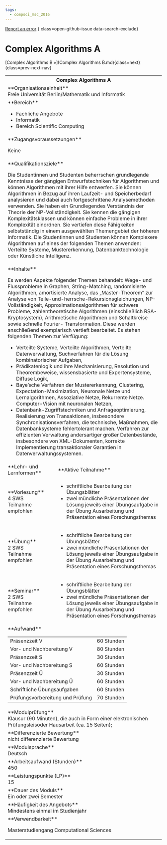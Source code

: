 ```yaml
---
tags:
  - compsci_msc_2016
---
```

[Report an error](https://github.com/SGSSGene/FUB-SUP/issues/new?title=Error%20in%20%22Complex%20Algorithms%20A%22&body=There%20seems%20to%20be%20an%20error%20in%20module%20%22Complex%20Algorithms%20A%22%2E%0A%0A%3CDescribe%20here%20a%20slightly%20more%20detailed%20description%20of%20what%20is%20wrong%3E&labels=bug)
{ class=open-github-issue data-search-exclude}

# Complex Algorithms A


[Complex Algorithms B »](Complex Algorithms B.md){class=next}
{class=prev-next-nav}

<table markdown id="moduledesc">
<tr markdown class="moduledesc_head"><th colspan="2">Complex Algorithms A </th></tr>
<tr markdown><td colspan="2">**Organisationseinheit**   <br>Freie Universität Berlin/Mathematik und Informatik</td></tr>

<tr markdown><td colspan="2">**Bereich**<br>


- Fachliche Angebote
- Informatik
- Bereich Scientific Computing

</td></tr>

<tr markdown><td colspan="2">**Zugangsvoraussetzungen** <br>

Keine


</td></tr>
<tr markdown><td colspan="2">**Qualifikationsziele**    <br>

Die Studentinnen und Studenten beherrschen grundlegende Kenntnisse der
gängigen Entwurfstechniken für Algorithmen und können Algorithmen mit ihrer
Hilfe entwerfen. Sie können Algorithmen in Bezug auf ihren Laufzeit- und
Speicherbedarf analysieren und dabei auch fortgeschrittene Analysemethoden
verwenden. Sie haben ein Grundlegendes Verständnis der Theorie der
NP-Vollständigkeit. Sie kennen die gängigen Komplexitätsklassen und können
einfache Probleme in ihrer Komplexität einordnen. Sie vertiefen diese
Fähigkeiten selbstständig in einem ausgewählten Themengebiet der höheren
Informatik. Die Studentinnen und Studenten können Komplexere Algorithmen auf
eines der folgenden Themen anwenden: Verteilte Systeme, Mustererkennung,
Datenbanktechnologie oder Künstliche Intelligenz.


</td></tr>
<tr markdown><td colspan="2">**Inhalte**                <br>

Es werden Aspekte folgender Themen behandelt: Wege- und Flussprobleme in
Graphen, String-Matching, randomisierte Algorithmen, amortisierte Analyse,
das „Master-Theorem“ zur Analyse von
Teile-und-herrsche-Rekursionsgleichungen, NP-Vollständigkeit,
Approximationsalgorithmen für schwere Probleme, zahlentheoretische
Algorithmen (einschließlich RSA-Kryptosystem), Arithmetische Algorithmen und
Schaltkreise sowie schnelle Fourier- Transformation. Diese werden
anschließend exemplarisch vertieft bearbeitet. Es stehen folgenden Themen
zur Verfügung:

- Verteilte Systeme, Verteilte Algorithmen, Verteilte Datenverwaltung,
  Suchverfahren für die Lösung kombinatorischer Aufgaben,
- Prädikatenlogik und ihre Mechanisierung, Resolution und Theorembeweise,
  wissensbasierte und Expertensysteme, Diffuse Logik,
- Baye’sche Verfahren der Mustererkennung, Clustering,
  Expectation-Maximization, Neuronale Netze und Lernalgorithmen, Assoziative
  Netze, Rekurrente Netze. Computer-Vision mit neuronalen Netzen,
- Datenbank-Zugriffstechniken und Anfrageoptimierung, Realisierung von
  Transaktionen, insbesondere Synchronisationsverfahren, die technische,
  Maßnahmen, die Datenbanksysteme fehlertolerant machen. Verfahren zur
  effizienten Verwaltung andersartiger großer Datenbestände, insbesondere
  von XML-Dokumenten, korrekte Implementierung transaktionaler Garantien in
  Datenverwaltungssystemen.


</td></tr>

<tr markdown><td>**Lehr- und Lernformen**</td><td>**Aktive Teilnahme**</td></tr>
<tr markdown><td> **Vorlesung** <br>4 SWS <br> Teilnahme empfohlen</td><td>

- schriftliche Bearbeitung der Übungsblätter
- zwei mündliche Präsentationen der Lösung jeweils einer Übungsaufgabe in der Übung
  Ausarbeitung und Präsentation eines Forschungsthemas
</td></tr>
<tr markdown><td> **Übung** <br>2 SWS <br> Teilnahme empfohlen</td><td>

- schriftliche Bearbeitung der Übungsblätter
- zwei mündliche Präsentationen der Lösung jeweils einer Übungsaufgabe in der Übung
  Ausarbeitung und Präsentation eines Forschungsthemas
</td></tr>
<tr markdown><td> **Seminar** <br>2 SWS <br> Teilnahme empfohlen</td><td>

- schriftliche Bearbeitung der Übungsblätter
- zwei mündliche Präsentationen der Lösung jeweils einer Übungsaufgabe in der Übung
  Ausarbeitung und Präsentation eines Forschungsthemas
</td></tr>
<tr markdown><td colspan="2">**Aufwand**                <br>
<table class="aufwand_table">
<tr><td>Präsenzzeit V</td><td>60 Stunden</td></tr>
<tr><td>Vor- und Nachbereitung V</td><td>80 Stunden</td></tr>
<tr><td>Präsenzzeit S</td><td>30 Stunden</td></tr>
<tr><td>Vor- und Nachbereitung S</td><td>60 Stunden</td></tr>
<tr><td>Präsenzzeit Ü</td><td>30 Stunden</td></tr>
<tr><td>Vor- und Nachbereitung Ü</td><td>60 Stunden</td></tr>
<tr><td>Schriftliche Übungsaufgaben</td><td>60 Stunden</td></tr>
<tr><td>Prüfungsvorbereitung und Prüfung</td><td>70 Stunden</td></tr>
</table>

</td></tr>
<tr markdown><td colspan="2">**Modulprüfung**             <br>Klausur (90 Minuten), die auch in Form einer elektronischen Prüfungsleisoder
Hausarbeit (ca. 15 Seiten);


</td></tr>
<tr markdown><td colspan="2">**Differenzierte Bewertung** <br>nicht differenzierte Bewertung

</td></tr>
<tr markdown><td colspan="2">**Modulsprache**             <br>Deutsch</td></tr>
<tr markdown><td colspan="2">**Arbeitsaufwand (Stunden)** <br>450</td></tr>
<tr markdown><td colspan="2">**Leistungspunkte (LP)**     <br>15</td></tr>
<tr markdown><td colspan="2">**Dauer des Moduls**         <br>Ein oder zwei Semester</td></tr>
<tr markdown><td colspan="2">**Häufigkeit des Angebots**  <br>Mindestens einmal im Studienjahr</td></tr>
<tr markdown><td colspan="2">**Verwendbarkeit**           <br>

Masterstudiengang Computational Sciences


</td></tr>

</table>
